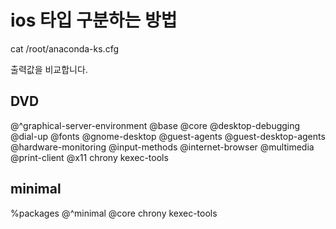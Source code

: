 # ios 타입 구분하는 방법
cat /root/anaconda-ks.cfg

출력값을 비교합니다.

## DVD 
@^graphical-server-environment
@base
@core
@desktop-debugging
@dial-up
@fonts
@gnome-desktop
@guest-agents
@guest-desktop-agents
@hardware-monitoring
@input-methods
@internet-browser
@multimedia
@print-client
@x11
chrony
kexec-tools

## minimal
%packages
@^minimal
@core
chrony
kexec-tools
